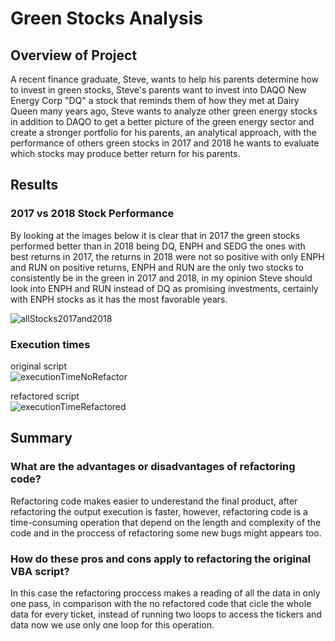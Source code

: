 # Green Stocks Analysis  

## Overview of Project  
A recent finance graduate, Steve, wants to help his parents determine how to invest in green stocks, Steve's parents want to invest into DAQO New Energy Corp "DQ" a stock that reminds them of how they met at Dairy Queen many years ago, Steve wants to analyze other green energy stocks in addition to DAQO to get a better picture of the green energy sector and create a stronger portfolio for his parents, an analytical approach, with the performance of others green stocks in 2017 and 2018 he wants to evaluate which stocks may produce better return for his parents.  

## Results  
### 2017 vs 2018 Stock Performance

By looking at the images below it is clear that in 2017 the green stocks performed better than in 2018 being DQ, ENPH and SEDG the ones with best returns in 2017, the returns in 2018 were not so positive with only ENPH and RUN on positive returns, ENPH and RUN are the only two stocks to consistently be in the green in 2017 and 2018, in my opinion Steve should look into ENPH and RUN instead of DQ as promising investments, certainly with ENPH stocks as it has the most favorable years.  

![allStocks2017and2018](https://user-images.githubusercontent.com/16723095/121767362-5e35b400-cb1d-11eb-8b5a-d5ea2c63233a.png)

### Execution times  
original script  
![executionTimeNoRefactor](https://user-images.githubusercontent.com/16723095/121767366-67268580-cb1d-11eb-9a95-9604d3f81316.png)

refactored script  
![executionTimeRefactored](https://user-images.githubusercontent.com/16723095/121767372-6aba0c80-cb1d-11eb-847e-bc30fe7042de.png)

## Summary     
### What are the advantages or disadvantages of refactoring code?   
  
Refactoring code makes easier to underestand the final product, after refactoring the output execution is faster, however, refactoring code is a time-consuming operation that depend on the length and complexity of the code and in the proccess of refactoring some new bugs might appears too.  

### How do these pros and cons apply to refactoring the original VBA script?    

In this case the refactoring proccess makes a reading of all the data in only one pass, in comparison with the no refactored code that cicle the whole data for every ticket, instead of running two loops to access the tickers and data now we use only one loop for this operation.  

